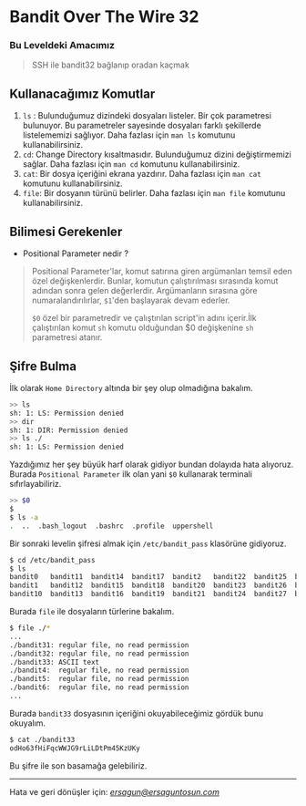 # Bandit Over The Wire **32**
### Bu Leveldeki Amacımız
> SSH ile bandit32 bağlanıp oradan kaçmak


## Kullanacağımız Komutlar
1. `ls` : Bulunduğumuz dizindeki dosyaları listeler. Bir çok parametresi bulunuyor. Bu parametreler sayesinde dosyaları farklı şekillerde listelememizi sağlıyor. Daha fazlası için `man ls` komutunu kullanabilirsiniz.
2. `cd`: Change Directory kısaltmasıdır. Bulunduğumuz dizini değiştirmemizi sağlar. Daha fazlası için `man cd` komutunu kullanabilirsiniz.
3. `cat`: Bir dosya içeriğini ekrana yazdırır. Daha fazlası için `man cat` komutunu kullanabilirsiniz.
4. `file`: Bir dosyanın türünü belirler. Daha fazlası için `man file` komutunu kullanabilirsiniz.

## Bilimesi Gerekenler
- Positional Parameter nedir ?
> Positional Parameter'lar, komut satırına giren argümanları temsil eden özel değişkenlerdir. Bunlar, komutun çalıştırılması sırasında komut adından sonra gelen değerlerdir. Argümanların sırasına göre numaralandırılırlar, `$1`'den başlayarak devam ederler.
>
>`$0` özel bir parametredir ve çalıştırılan script'in adını içerir.İlk çalıştırılan komut `sh` komutu olduğundan $0 değişkenine `sh` parametresi atanır.


## Şifre Bulma
İlk olarak `Home Directory` altında bir şey olup olmadığına bakalım. 

```bash
>> ls
sh: 1: LS: Permission denied 
>> dir
sh: 1: DIR: Permission denied
>> ls ./
sh: 1: LS: Permission denied
```
Yazdığımız her şey büyük harf olarak gidiyor bundan dolayıda hata alıyoruz. Burada `Positional Parameter` ilk olan yani `$0` kullanarak terminali sıfırlayabiliriz.

```bash
>> $0
$
$ ls -a
.  ..  .bash_logout  .bashrc  .profile  uppershell
```

Bir sonraki levelin şifresi almak için `/etc/bandit_pass` klasörüne gidiyoruz.
    
```bash
$ cd /etc/bandit_pass
$ ls
bandit0   bandit11  bandit14  bandit17  bandit2   bandit22  bandit25  bandit28  bandit30  bandit33  bandit6  bandit9
bandit1   bandit12  bandit15  bandit18  bandit20  bandit23  bandit26  bandit29  bandit31  bandit4   bandit7
bandit10  bandit13  bandit16  bandit19  bandit21  bandit24  bandit27  bandit3   bandit32  bandit5   bandit8
```

Burada `file` ile dosyaların türlerine bakalım.
```bash
$ file ./*
...
./bandit31: regular file, no read permission
./bandit32: regular file, no read permission
./bandit33: ASCII text
./bandit4:  regular file, no read permission
./bandit5:  regular file, no read permission
./bandit6:  regular file, no read permission
...
```
Burada `bandit33` dosyasının içeriğini okuyabileceğimiz gördük bunu okuyalım.
```bash
$ cat ./bandit33
odHo63fHiFqcWWJG9rLiLDtPm45KzUKy
```

Bu şifre ile son basamağa gelebiliriz.
<hr/>

Hata ve geri dönüşler için: *[ersagun@ersaguntosun.com ](mailto:ersagun@ersaguntosun.com)*